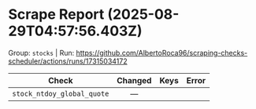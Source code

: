# Scrape Report (2025-08-29T04:57:56.403Z)

Group: `stocks`  |  Run: https://github.com/AlbertoRoca96/scraping-checks-scheduler/actions/runs/17315034172

| Check | Changed | Keys | Error |
|---|:---:|:--|:--|
| `stock_ntdoy_global_quote` | — |  |  |
